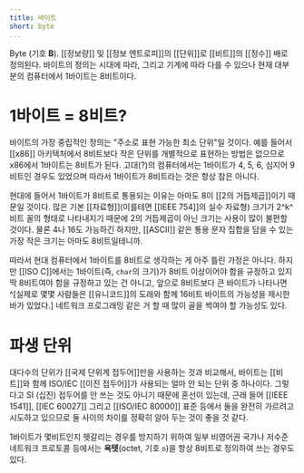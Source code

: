 ```yaml
---
title: 바이트
short: byte
...
```


Byte (기호 **B**). [[정보량]] 및 [[정보 엔트로피]]의 [[단위]]로 [[비트]]의 [[정수]] 배로 정의된다. 바이트의 정의는 시대에 따라, 그리고 기계에 따라 다를 수 있으나 현재 대부분의 컴퓨터에서 1바이트는 8비트이다.

# 1바이트 = 8비트?

바이트의 가장 중립적인 정의는 "주소로 표현 가능한 최소 단위"일 것이다. 예를 들어서 [[x86]] 아키텍처에서 8비트보다 작은 단위를 개별적으로 표현하는 방법은 없으므로 x86에서 1바이트는 8비트가 된다. 고대(?)의 컴퓨터에서는 1바이트가 4, 5, 6, 심지어 9비트인 경우도 있었으며 따라서 1바이트가 8비트라는 것은 항상 참은 아니다.

현대에 들어서 1바이트가 8비트로 통용되는 이유는 아마도 8이 [[2의 거듭제곱]]이기 때문일 것이다. 많은 기본 [[자료형]]\(이를테면 [[IEEE 754]]의 실수 자료형) 크기가 2^k^비트 꼴의 형태로 나타내지기 때문에 2의 거듭제곱이 아닌 크기는 사용이 많이 불편할 것이다. 물론 4나 16도 가능하긴 하지만, [[ASCII]] 같은 통용 문자 집합을 담을 수 있는 가장 작은 크기는 아마도 8비트일테니까.

따라서 현대 컴퓨터에서 1바이트를 8비트로 생각하는 게 아주 틀린 가정은 아니다. 하지만 [[ISO C]]에서는 1바이트(즉, `char`의 크기)가 8비트 이상이어야 함을 규정하고 있지 딱 8비트여야 함을 규정하고 있는 건 아니고, 앞으로 8비트보다 큰 바이트가 나타나면^[실제로 몇몇 사람들은 [[유니코드]]의 도래와 함께 16비트 바이트의 가능성을 제시한 바가 있었다.] 네트워크 프로그래밍 같은 거 할 때 많이 골을 썩여야 할 가능성도 있다.

# 파생 단위

대다수의 단위가 [[국제 단위계 접두어]]만을 사용하는 것과 비교해서, 바이트는 [[비트]]와 함께 ISO/IEC [[이진 접두어]]가 사용되는 얼마 안 되는 단위 중 하나이다. 그렇다고 SI (십진) 접두어를 안 쓰는 것도 아니기 때문에 혼선이 있는데, 근래 들어 [[IEEE 1541]], [[IEC 60027]] 그리고 [[ISO/IEC 80000]] 표준 등에서 둘을 완전히 가르려고 시도하고 있으므로 둘 사이의 차이를 정확히 알아 두는 것이 좋을 것 같다.

1바이트가 몇비트인지 헷갈리는 경우를 방지하기 위하여 일부 비영어권 국가나 저수준 네트워크 프로토콜 등에서는 **옥텟**(octet, 기호 `o`)을 항상 8비트로 정의하여 쓰는 경우도 있다.

